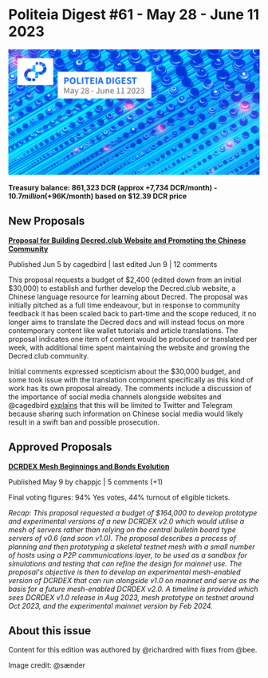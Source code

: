 # Politeia Digest #61 - May 28 - June 11 2023

![Image credit: @sænder](img/issue061/061-title.png)

**Treasury balance: 861,323 DCR (approx +7,734 DCR/month) - $10.7 million (+$96K/month) based on $12.39 DCR price**

## New Proposals

**[Proposal for Building Decred.club Website and Promoting the Chinese Community](https://proposals.decred.org/record/552c87e)**

Published Jun 5 by cagedbird | last edited Jun 9 | 12 comments

This proposal requests a budget of $2,400 (edited down from an initial $30,000) to establish and further develop the Decred.club website, a Chinese language resource for learning about Decred. The proposal was initially pitched as a full time endeavour, but in response to community feedback it has been scaled back to part-time and the scope reduced, it no longer aims to translate the Decred docs and will instead focus on more contemporary content like wallet tutorials and article translations. The proposal indicates one item of content would be produced or translated per week, with additional time spent maintaining the website and growing the Decred.club community.

Initial comments expressed scepticism about the $30,000 budget, and some took issue with the translation component specifically as this kind of work has its own proposal already. The comments include a discussion of the importance of social media channels alongside websites and @cagedbird [explains](https://proposals.decred.org/record/552c87e/comments/10) that this will be limited to Twitter and Telegram because sharing such information on Chinese social media would likely result in a swift ban and possible prosecution.

## Approved Proposals

**[DCRDEX Mesh Beginnings and Bonds Evolution](https://proposals.decred.org/record/4d2324b)**

Published May 9 by chappjc | 5 comments (+1)

Final voting figures: 94% Yes votes, 44% turnout of eligible tickets.

*Recap: This proposal requested a budget of $164,000 to develop prototype and experimental versions of a new DCRDEX v2.0 which would utilise a mesh of servers rather than relying on the central bulletin board type servers of v0.6 (and soon v1.0). The proposal describes a process of planning and then prototyping a skeletal testnet mesh with a small number of hosts using a P2P communications layer, to be used as a sandbox for simulations and testing that can refine the design for mainnet use. The proposal's objective is then to develop an experimental mesh-enabled version of DCRDEX that can run alongside v1.0 on mainnet and serve as the basis for a future mesh-enabled DCRDEX v2.0. A timeline is provided which sees DCRDEX v1.0 release in Aug 2023, mesh prototype on testnet around Oct 2023, and the experimental mainnet version by Feb 2024.*

## About this issue

Content for this edition was authored by @richardred with fixes from @bee.

Image credit: @sænder
